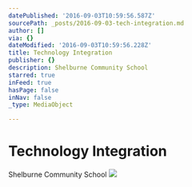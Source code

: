```yaml
---
datePublished: '2016-09-03T10:59:56.587Z'
sourcePath: _posts/2016-09-03-tech-integration.md
author: []
via: {}
dateModified: '2016-09-03T10:59:56.228Z'
title: Technology Integration
publisher: {}
description: Shelburne Community School
starred: true
inFeed: true
hasPage: false
inNav: false
_type: MediaObject

---
```

# Technology Integration

Shelburne Community School
![](https://the-grid-user-content.s3-us-west-2.amazonaws.com/40cc0e67-2a78-4dd2-ab5d-00be8ec37caa.jpg)